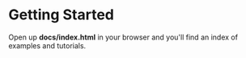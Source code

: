 Getting Started
==============

Open up **docs/index.html** in your browser and you'll find an index of examples and tutorials.
